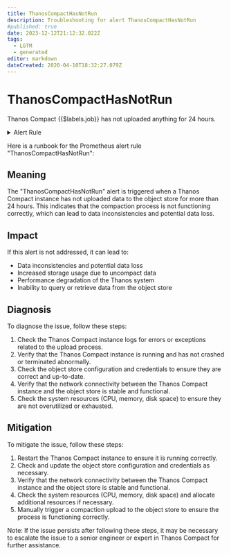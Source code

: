 ```yaml
---
title: ThanosCompactHasNotRun
description: Troubleshooting for alert ThanosCompactHasNotRun
#published: true
date: 2023-12-12T21:12:32.022Z
tags: 
  - LGTM
  - generated
editor: markdown
dateCreated: 2020-04-10T18:32:27.079Z
---
```


# ThanosCompactHasNotRun

Thanos Compact {{$labels.job}} has not uploaded anything for 24 hours.

<details>
  <summary>Alert Rule</summary>

{{% rule "thanos/thanos-compactor.yml" "ThanosCompactHasNotRun" %}}

{{% comment %}}

```yaml
alert: ThanosCompactHasNotRun
expr: (time() - max by (job) (max_over_time(thanos_objstore_bucket_last_successful_upload_time{job=~".*thanos-compact.*"}[24h]))) / 60 / 60 > 24
for: 0m
labels:
    severity: warning
annotations:
    summary: Thanos Compact Has Not Run (instance {{ $labels.instance }})
    description: |-
        Thanos Compact {{$labels.job}} has not uploaded anything for 24 hours.
          VALUE = {{ $value }}
          LABELS = {{ $labels }}
    runbook: https://github.com/srerun/prometheus-alerts/blob/main/content/runbooks/thanos-compactor/ThanosCompactHasNotRun.md

```

{{% /comment %}}

</details>


Here is a runbook for the Prometheus alert rule "ThanosCompactHasNotRun":

## Meaning

The "ThanosCompactHasNotRun" alert is triggered when a Thanos Compact instance has not uploaded data to the object store for more than 24 hours. This indicates that the compaction process is not functioning correctly, which can lead to data inconsistencies and potential data loss.

## Impact

If this alert is not addressed, it can lead to:

* Data inconsistencies and potential data loss
* Increased storage usage due to uncompact data
* Performance degradation of the Thanos system
* Inability to query or retrieve data from the object store

## Diagnosis

To diagnose the issue, follow these steps:

1. Check the Thanos Compact instance logs for errors or exceptions related to the upload process.
2. Verify that the Thanos Compact instance is running and has not crashed or terminated abnormally.
3. Check the object store configuration and credentials to ensure they are correct and up-to-date.
4. Verify that the network connectivity between the Thanos Compact instance and the object store is stable and functional.
5. Check the system resources (CPU, memory, disk space) to ensure they are not overutilized or exhausted.

## Mitigation

To mitigate the issue, follow these steps:

1. Restart the Thanos Compact instance to ensure it is running correctly.
2. Check and update the object store configuration and credentials as necessary.
3. Verify that the network connectivity between the Thanos Compact instance and the object store is stable and functional.
4. Check the system resources (CPU, memory, disk space) and allocate additional resources if necessary.
5. Manually trigger a compaction upload to the object store to ensure the process is functioning correctly.

Note: If the issue persists after following these steps, it may be necessary to escalate the issue to a senior engineer or expert in Thanos Compact for further assistance.